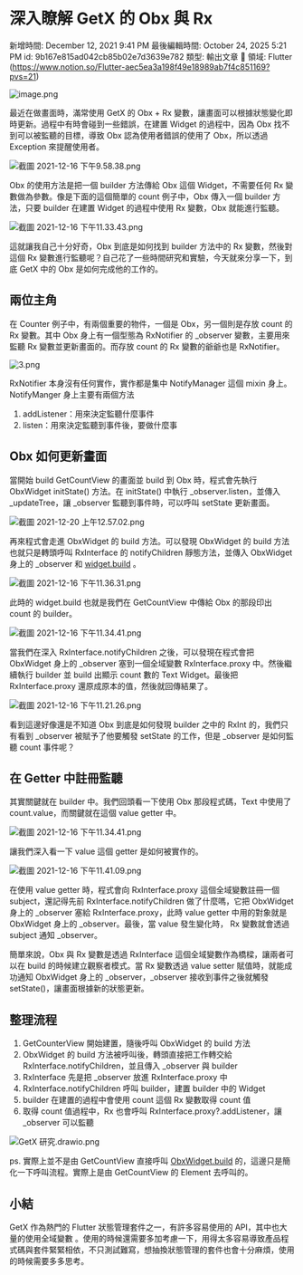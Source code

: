 # 深入瞭解 GetX 的 Obx 與 Rx

新增時間: December 12, 2021 9:41 PM
最後編輯時間: October 24, 2025 5:21 PM
id: 9b167e815ad042cb85b02e7d3639e782
類型: 輸出文章
🧩 領域: Flutter (https://www.notion.so/Flutter-aec5ea3a198f49e18989ab7f4c851169?pvs=21)

![image.png](%E6%B7%B1%E5%85%A5%E7%9E%AD%E8%A7%A3%20GetX%20%E7%9A%84%20Obx%20%E8%88%87%20Rx/image.png)

最近在做畫面時，滿常使用 GetX 的 Obx + Rx 變數，讓畫面可以根據狀態變化即時更新。過程中有時會碰到一些錯誤，在建置 Widget 的過程中，因為 Obx 找不到可以被監聽的目標，導致 Obx 認為使用者錯誤的使用了 Obx，所以透過 Exception 來提醒使用者。

![截圖 2021-12-16 下午9.58.38.png](%E6%B7%B1%E5%85%A5%E7%9E%AD%E8%A7%A3%20GetX%20%E7%9A%84%20Obx%20%E8%88%87%20Rx/%E6%88%AA%E5%9C%96_2021-12-16_%E4%B8%8B%E5%8D%889.58.38.png)

Obx 的使用方法是把一個 builder 方法傳給 Obx 這個 Widget，不需要任何 Rx 變數做為參數。像是下面的這個簡單的 count 例子中，Obx 傳入一個 builder 方法，只要 builder 在建置 Widget 的過程中使用 Rx 變數，Obx 就能進行監聽。

![截圖 2021-12-16 下午11.33.43.png](%E6%B7%B1%E5%85%A5%E7%9E%AD%E8%A7%A3%20GetX%20%E7%9A%84%20Obx%20%E8%88%87%20Rx/%E6%88%AA%E5%9C%96_2021-12-16_%E4%B8%8B%E5%8D%8811.33.43.png)

這就讓我自己十分好奇，Obx 到底是如何找到 builder 方法中的 Rx 變數，然後對這個 Rx 變數進行監聽呢？自己花了一些時間研究和實驗，今天就來分享一下，到底 GetX 中的 Obx 是如何完成他的工作的。

## 兩位主角

在  Counter 例子中，有兩個重要的物件，一個是 Obx，另一個則是存放 count 的 Rx 變數。其中 Obx 身上有一個型態為 RxNotifier 的 _observer 變數，主要用來監聽 Rx 變數並更新畫面的。而存放 count 的 Rx 變數的爺爺也是 RxNotifier。

![3.png](%E6%B7%B1%E5%85%A5%E7%9E%AD%E8%A7%A3%20GetX%20%E7%9A%84%20Obx%20%E8%88%87%20Rx/3.png)

RxNotifier 本身沒有任何實作，實作都是集中 NotifyManager 這個 mixin 身上。NotifyManger 身上主要有兩個方法 

1. addListener：用來決定監聽什麼事件
2. listen：用來決定監聽到事件後，要做什麼事

## Obx 如何更新畫面

當開始 build GetCountView 的畫面並 build 到 Obx 時，程式會先執行 ObxWidget initState() 方法。在 initState() 中執行 _observer.listen，並傳入 _updateTree，讓 _observer 監聽到事件時，可以呼叫 setState 更新畫面。

![截圖 2021-12-20 上午12.57.02.png](%E6%B7%B1%E5%85%A5%E7%9E%AD%E8%A7%A3%20GetX%20%E7%9A%84%20Obx%20%E8%88%87%20Rx/%E6%88%AA%E5%9C%96_2021-12-20_%E4%B8%8A%E5%8D%8812.57.02.png)

再來程式會走進 ObxWidget 的 build 方法。可以發現 ObxWidget 的 build 方法也就只是轉頭呼叫 RxInterface 的 notifyChildren 靜態方法，並傳入 ObxWidget 身上的 _observer 和 [widget.build](http://widget.build) 。

![截圖 2021-12-16 下午11.36.31.png](%E6%B7%B1%E5%85%A5%E7%9E%AD%E8%A7%A3%20GetX%20%E7%9A%84%20Obx%20%E8%88%87%20Rx/%E6%88%AA%E5%9C%96_2021-12-16_%E4%B8%8B%E5%8D%8811.36.31.png)

此時的 widget.build 也就是我們在 GetCountView 中傳給 Obx 的那段印出 count 的 builder。

![截圖 2021-12-16 下午11.34.41.png](%E6%B7%B1%E5%85%A5%E7%9E%AD%E8%A7%A3%20GetX%20%E7%9A%84%20Obx%20%E8%88%87%20Rx/%E6%88%AA%E5%9C%96_2021-12-16_%E4%B8%8B%E5%8D%8811.34.41.png)

當我們在深入 RxInterface.notifyChildren 之後，可以發現在程式會把 ObxWidget 身上的 _observer 塞到一個全域變數 RxInterface.proxy 中。然後繼續執行 builder 並 build 出顯示 count 數的 Text Widget。最後把 RxInterface.proxy 還原成原本的值，然後就回傳結果了。

![截圖 2021-12-16 下午11.21.26.png](%E6%B7%B1%E5%85%A5%E7%9E%AD%E8%A7%A3%20GetX%20%E7%9A%84%20Obx%20%E8%88%87%20Rx/%E6%88%AA%E5%9C%96_2021-12-16_%E4%B8%8B%E5%8D%8811.21.26.png)

看到這邊好像還是不知道 Obx 到底是如何發現 builder 之中的 RxInt 的，我們只有看到 _observer 被賦予了他要觸發 setState 的工作，但是 _observer 是如何監聽 count 事件呢？

## 在 Getter 中註冊監聽

其實關鍵就在 builder 中。我們回頭看一下使用 Obx 那段程式碼，Text 中使用了 count.value，而關鍵就在這個 value getter 中。

![截圖 2021-12-16 下午11.34.41.png](%E6%B7%B1%E5%85%A5%E7%9E%AD%E8%A7%A3%20GetX%20%E7%9A%84%20Obx%20%E8%88%87%20Rx/%E6%88%AA%E5%9C%96_2021-12-16_%E4%B8%8B%E5%8D%8811.34.41.png)

讓我們深入看一下 value 這個 getter 是如何被實作的。

![截圖 2021-12-16 下午11.41.09.png](%E6%B7%B1%E5%85%A5%E7%9E%AD%E8%A7%A3%20GetX%20%E7%9A%84%20Obx%20%E8%88%87%20Rx/%E6%88%AA%E5%9C%96_2021-12-16_%E4%B8%8B%E5%8D%8811.41.09.png)

在使用 value getter 時，程式會向 RxInterface.proxy 這個全域變數註冊一個 subject，還記得先前 RxInterface.notifyChildren 做了什麼嗎，它把 ObxWidget 身上的 _observer 塞給 RxInterface.proxy，此時 value getter 中用的對象就是 ObxWidget 身上的 _observer。最後，當 value 發生變化時， Rx 變數就會透過 subject 通知 _observer。

簡單來說，Obx 與 Rx 變數是透過 RxInterface 這個全域變數作為橋樑，讓兩者可以在 build 的時候建立觀察者模式。當 Rx 變數透過 value setter 賦值時，就能成功通知 ObxWidget 身上的 _observer，_observer 接收到事件之後就觸發 setState()，讓畫面根據新的狀態更新。

## 整理流程

1. GetCounterView 開始建置，隨後呼叫 ObxWidget 的 build 方法
2. ObxＷidget 的 build 方法被呼叫後，轉頭直接把工作轉交給 RxInterface.notifyChildren，並且傳入 _observer 與 builder
3. RxInterface 先是把 _observer 放進 RxInterface.proxy 中
4. RxInterface.notifyChildren 呼叫 builder，建置 builder 中的 Widget
5. builder 在建置的過程中會使用 count 這個 Rx 變數取得 count 值
6. 取得 count 值過程中，Rx 也會呼叫 RxInterface.proxy?.addListener，讓 _observer 可以監聽

![GetX 研究.drawio.png](%E6%B7%B1%E5%85%A5%E7%9E%AD%E8%A7%A3%20GetX%20%E7%9A%84%20Obx%20%E8%88%87%20Rx/GetX_%E7%A0%94%E7%A9%B6.drawio.png)

ps. 實際上並不是由 GetCountView 直接呼叫 [ObxWidget.build](http://Obx.build) 的，這邊只是簡化一下呼叫流程。實際上是由 GetCountView 的 Element 去呼叫的。

## 小結

GetX 作為熱門的 Flutter 狀態管理套件之一，有許多容易使用的 API，其中也大量的使用全域變數 。使用的時候還需要多加考慮一下，用得太多容易導致產品程式碼與套件緊緊相依，不只測試難寫，想抽換狀態管理的套件也會十分麻煩，使用的時候需要多多思考。